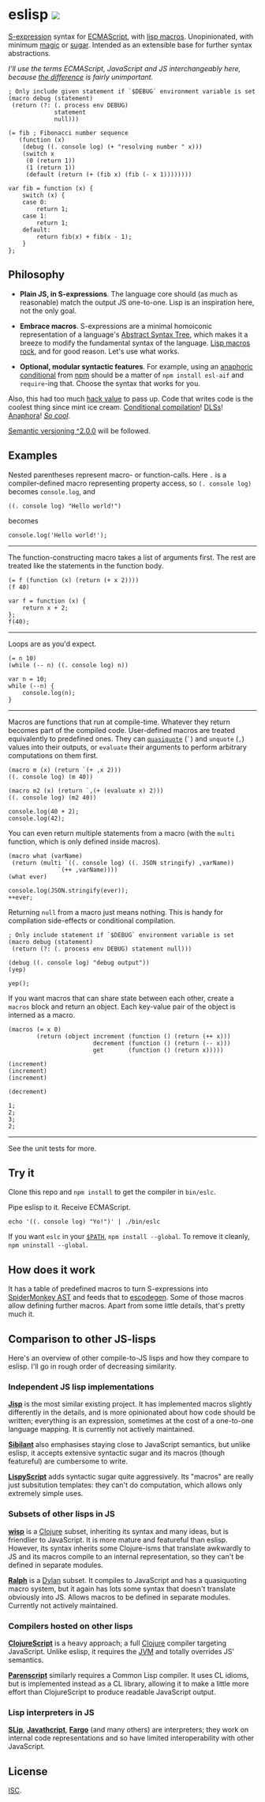 # eslisp [![](https://img.shields.io/badge/api-unstable-red.svg?style=flat-square)][1]

[S-expression][2] syntax for [ECMAScript][3], with [lisp macros][4].
Unopinionated, with minimum [magic][5] or [sugar][6].  Intended as an
extensible base for further syntax abstractions.

*I'll use the terms ECMAScript, JavaScript and JS interchangeably here, because
[the difference][7] is fairly unimportant.*

<!-- !test program ./bin/eslc | head -c -1 -->

<!-- !test in fib -->

    ; Only include given statement if `$DEBUG` environment variable is set
    (macro debug (statement)
     (return (?: (. process env DEBUG)
                 statement
                 null)))

    (= fib ; Fibonacci number sequence
       (function (x)
        (debug ((. console log) (+ "resolving number " x)))
        (switch x
         (0 (return 1))
         (1 (return 1))
         (default (return (+ (fib x) (fib (- x 1))))))))

<!-- !test out fib -->

    var fib = function (x) {
        switch (x) {
        case 0:
            return 1;
        case 1:
            return 1;
        default:
            return fib(x) + fib(x - 1);
        }
    };

## Philosophy

-   **Plain JS, in S-expressions**.  The language core should (as much as
    reasonable) match the output JS one-to-one.  Lisp is an inspiration here,
    not the only goal.

-   **Embrace macros**.  S-expressions are a minimal homoiconic representation
    of a language's [Abstract Syntax Tree][8], which makes it a breeze to
    modify the fundamental syntax of the language.  [Lisp macros rock][9], and
    for good reason.  Let's use what works.

-   **Optional, modular syntactic features**.  For example, using an [anaphoric
    conditional][10] from [npm][11] should be a matter of `npm install esl-aif`
    and `require`-ing that.  Choose the syntax that works for you.

Also, this had too much [hack value][12] to pass up.  Code that writes code is
the coolest thing since mint ice cream.  [Conditional compilation][13]!
[DLSs][14]!  [Anaphora][15]!  [*So cool*][16].

[Semantic versioning ^2.0.0][17] will be followed.

## Examples

Nested parentheses represent macro- or function-calls.  Here `.` is a
compiler-defined macro representing property access, so `(. console log)`
becomes `console.log`, and

<!-- !test in initial -->

    ((. console log) "Hello world!")

becomes

<!-- !test out initial -->

    console.log('Hello world!');

* * *

The function-constructing macro takes a list of arguments first.  The rest are
treated like the statements in the function body.

<!-- !test in func and call -->

    (= f (function (x) (return (+ x 2))))
    (f 40)

<!-- !test out func and call -->

    var f = function (x) {
        return x + 2;
    };
    f(40);

* * *

Loops are as you'd expect.

<!-- !test in while loop -->

    (= n 10)
    (while (-- n) ((. console log) n))

<!-- !test out while loop -->

    var n = 10;
    while (--n) {
        console.log(n);
    }

* * *

Macros are functions that run at compile-time.  Whatever they return becomes
part of the compiled code.  User-defined macros are treated equivalently to
predefined ones.  They can [`quasiquote`][18] (`` ` ``) and `unquote` (`,`)
values into their outputs, or `evaluate` their arguments to perform arbitrary
computations on them first.

<!-- !test in macro and call -->

    (macro m (x) (return `(+ ,x 2)))
    ((. console log) (m 40))

    (macro m2 (x) (return `,(+ (evaluate x) 2)))
    ((. console log) (m2 40))

<!-- !test out macro and call -->

    console.log(40 + 2);
    console.log(42);

You can even return multiple statements from a macro (with the `multi`
function, which is only defined inside macros).

<!-- !test in multiple-return macro -->

    (macro what (varName)
     (return (multi `((. console log) ((. JSON stringify) ,varName))
                  `(++ ,varName))))
    (what ever)

<!-- !test out multiple-return macro -->

    console.log(JSON.stringify(ever));
    ++ever;

Returning `null` from a macro just means nothing.  This is handy for
compilation side-effects or conditional compilation.

<!-- !test in nothing-returning macro -->

    ; Only include statement if `$DEBUG` environment variable is set
    (macro debug (statement)
     (return (?: (. process env DEBUG) statement null)))

    (debug ((. console log) "debug output"))
    (yep)

<!-- !test out nothing-returning macro -->

    yep();

If you want macros that can share state between each other, create a `macros`
block and return an object.  Each key-value pair of the object is interned as a
macro.

<!-- !test in macros block -->

    (macros (= x 0)
            (return (object increment (function () (return (++ x)))
                            decrement (function () (return (-- x)))
                            get       (function () (return x)))))

    (increment)
    (increment)
    (increment)

    (decrement)

<!-- !test out macros block -->

    1;
    2;
    3;
    2;

* * *

See the unit tests for more.

## Try it

Clone this repo and `npm install` to get the compiler in `bin/eslc`.

Pipe eslisp to it. Receive ECMAScript.

    echo '((. console log) "Yo!")' | ./bin/eslc

If you want `eslc` in your [`$PATH`][19], `npm install --global`.  To remove it
cleanly, `npm uninstall --global`.

## How does it work

It has a table of predefined macros to turn S-expressions into [SpiderMonkey
AST][20] and feeds that to [escodegen][21].  Some of those macros allow
defining further macros.  Apart from some little details, that's pretty much
it.

## Comparison to other JS-lisps

Here's an overview of other compile-to-JS lisps and how they compare to eslisp.
I'll go in rough order of decreasing similarity.

### Independent JS lisp implementations

[**Jisp**][22] is the most similar existing project. It has implemented macros
slightly differently in the details, and is more opinionated about how code
should be written; everything is an expression, sometimes at the cost of a
one-to-one language mapping.  It is currently not actively maintained.

[**Sibilant**][23] also emphasises staying close to JavaScript semantics, but
unlike eslisp, it accepts extensive syntactic sugar and its macros (though
featureful) are cumbersome to write.

[**LispyScript**][24] adds syntactic sugar quite aggressively.  Its "macros"
are really just subsitution templates: they can't do computation, which allows
only extremely simple uses.

### Subsets of other lisps in JS

[**wisp**][25] is a [Clojure][26] subset, inheriting its syntax and many ideas,
but is friendlier to JavaScript.  It is more mature and featureful than eslisp.
However, its syntax inherits some Clojure-isms that translate awkwardly to JS
and its macros compile to an internal representation, so they can't be defined
in separate modules.

[**Ralph**][27] is a [Dylan][28] subset.  It compiles to JavaScript and has a
quasiquoting macro system, but it again has lots some syntax that doesn't
translate obviously into JS.  Allows macros to be defined in separate modules.
Currently not actively maintained.

### Compilers hosted on other lisps

[**ClojureScript**][29] is a heavy approach; a full [Clojure][30] compiler
targeting JavaScript.  Unlike eslisp, it requires the [JVM][31] and totally
overrides JS' semantics.

[**Parenscript**][32] similarly requires a Common Lisp compiler.  It uses CL
idioms, but is implemented instead as a CL library, allowing it to make a
little more effort than ClojureScript to produce readable JavaScript output.

### Lisp interpreters in JS

[**SLip**][33], [**Javathcript**][34], [**Fargo**][35] (and many others) are
interpreters; they work on internal code representations and so have limited
interoperability with other JavaScript.

## License

[ISC][36].

[1]: http://semver.org/
[2]: https://en.wikipedia.org/wiki/S-expression
[3]: http://en.wikipedia.org/wiki/ECMAScript
[4]: http://stackoverflow.com/questions/267862/what-makes-lisp-macros-so-special
[5]: http://www.catb.org/jargon/html/M/magic.html
[6]: http://en.wikipedia.org/wiki/Syntactic_sugar
[7]: http://stackoverflow.com/questions/912479/what-is-the-difference-between-javascript-and-ecmascript
[8]: http://en.wikipedia.org/wiki/Abstract_syntax_tree
[9]: http://blog.rongarret.info/2015/05/why-lisp.html
[10]: https://en.wikipedia.org/wiki/Anaphoric_macro
[11]: https://www.npmjs.com/
[12]: http://www.catb.org/jargon/html/H/hack-value.html
[13]: http://en.wikipedia.org/wiki/Conditional_compilation
[14]: http://en.wikipedia.org/wiki/Domain-specific_language
[15]: http://en.wikipedia.org/wiki/Anaphoric_macro
[16]: http://c2.com/cgi/wiki?LispMacro
[17]: http://semver.org/
[18]: http://axisofeval.blogspot.co.uk/2013/04/a-quasiquote-i-can-understand.html
[19]: http://en.wikipedia.org/wiki/PATH_(variable)
[20]: https://developer.mozilla.org/en-US/docs/Mozilla/Projects/SpiderMonkey/Parser_API
[21]: https://github.com/estools/escodegen
[22]: http://jisp.io/
[23]: http://sibilantjs.info/
[24]: http://lispyscript.com/
[25]: https://github.com/Gozala/wisp
[26]: http://clojure.org/
[27]: https://github.com/turbolent/ralph
[28]: http://en.wikipedia.org/wiki/Dylan_(programming_language)
[29]: https://github.com/clojure/clojurescript
[30]: http://clojure.org/
[31]: http://en.wikipedia.org/wiki/Java_virtual_machine
[32]: https://common-lisp.net/project/parenscript/
[33]: http://lisperator.net/slip/
[34]: http://kybernetikos.github.io/Javathcript/
[35]: https://github.com/jcoglan/fargo
[36]: http://opensource.org/licenses/ISC
